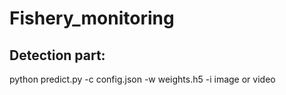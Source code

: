 # Fishery_monitoring
## Detection part:
python predict.py -c config.json -w weights.h5 -i image or video


